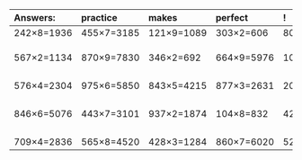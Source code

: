 | Answers: | practice | makes | perfect | ! |
| :--- | :--- | :--- | :--- | :--- |
| 242×8=1936 | 455×7=3185 | 121×9=1089 | 303×2=606 | 808×2=1616 | 
|   |   |   |   |   | 
|   |   |   |   |   | 
|   |   |   |   |   | 
| 567×2=1134 | 870×9=7830 | 346×2=692 | 664×9=5976 | 102×4=408 | 
|   |   |   |   |   | 
|   |   |   |   |   | 
|   |   |   |   |   | 
|   |   |   |   |   | 
| 576×4=2304 | 975×6=5850 | 843×5=4215 | 877×3=2631 | 206×3=618 | 
|   |   |   |   |   | 
|   |   |   |   |   | 
|   |   |   |   |   | 
|   |   |   |   |   | 
| 846×6=5076 | 443×7=3101 | 937×2=1874 | 104×8=832 | 423×9=3807 | 
|   |   |   |   |   | 
|   |   |   |   |   | 
|   |   |   |   |   | 
|   |   |   |   |   | 
| 709×4=2836 | 565×8=4520 | 428×3=1284 | 860×7=6020 | 522×6=3132 | 
